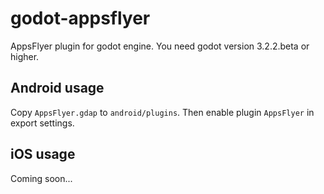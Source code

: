 # godot-appsflyer

AppsFlyer plugin for godot engine. You need godot version 3.2.2.beta or higher.

## Android usage

Copy `AppsFlyer.gdap` to `android/plugins`. Then enable plugin `AppsFlyer` in export settings.

## iOS usage

Coming soon...
